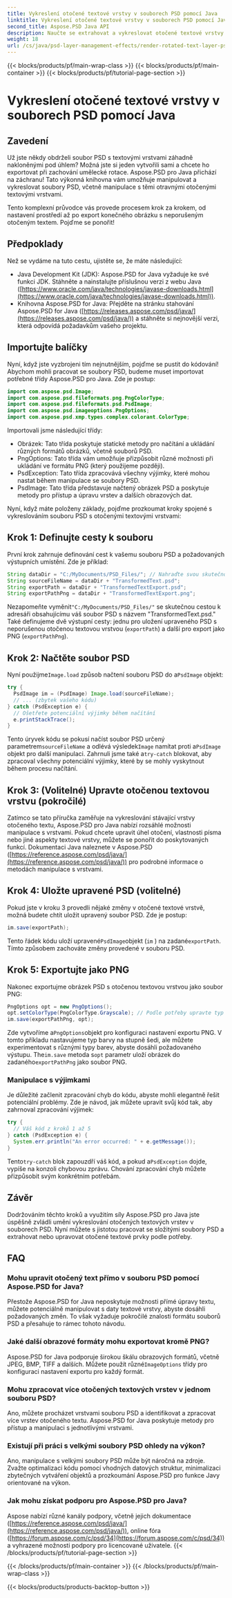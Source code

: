 ```yaml
---
title: Vykreslení otočené textové vrstvy v souborech PSD pomocí Java
linktitle: Vykreslení otočené textové vrstvy v souborech PSD pomocí Java
second_title: Aspose.PSD Java API
description: Naučte se extrahovat a vykreslovat otočené textové vrstvy ze souborů PSD pomocí Aspose.PSD for Java. Tento podrobný průvodce pokrývá vše od nastavení až po export.
weight: 18
url: /cs/java/psd-layer-management-effects/render-rotated-text-layer-psd/
---
```


{{< blocks/products/pf/main-wrap-class >}}
{{< blocks/products/pf/main-container >}}
{{< blocks/products/pf/tutorial-page-section >}}

# Vykreslení otočené textové vrstvy v souborech PSD pomocí Java

## Zavedení

Už jste někdy obdrželi soubor PSD s textovými vrstvami záhadně nakloněnými pod úhlem? Možná jste si jeden vytvořili sami a chcete ho exportovat při zachování umělecké rotace. Aspose.PSD pro Java přichází na záchranu! Tato výkonná knihovna vám umožňuje manipulovat a vykreslovat soubory PSD, včetně manipulace s těmi otravnými otočenými textovými vrstvami. 

Tento komplexní průvodce vás provede procesem krok za krokem, od nastavení prostředí až po export konečného obrázku s neporušeným otočeným textem. Pojďme se ponořit!

## Předpoklady

Než se vydáme na tuto cestu, ujistěte se, že máte následující:

- Java Development Kit (JDK): Aspose.PSD for Java vyžaduje ke své funkci JDK. Stáhněte a nainstalujte příslušnou verzi z webu Java ([https://www.oracle.com/java/technologies/javase-downloads.html](https://www.oracle.com/java/technologies/javase-downloads.html)).
- Knihovna Aspose.PSD for Java: Přejděte na stránku stahování Aspose.PSD for Java ([https://releases.aspose.com/psd/java/](https://releases.aspose.com/psd/java/)) a stáhněte si nejnovější verzi, která odpovídá požadavkům vašeho projektu.

## Importujte balíčky

Nyní, když jste vyzbrojeni tím nejnutnějším, pojďme se pustit do kódování! Abychom mohli pracovat se soubory PSD, budeme muset importovat potřebné třídy Aspose.PSD pro Java. Zde je postup:

```java
import com.aspose.psd.Image;
import com.aspose.psd.fileformats.png.PngColorType;
import com.aspose.psd.fileformats.psd.PsdImage;
import com.aspose.psd.imageoptions.PngOptions;
import com.aspose.psd.xmp.types.complex.colorant.ColorType;
```

Importovali jsme následující třídy:

- Obrázek: Tato třída poskytuje statické metody pro načítání a ukládání různých formátů obrázků, včetně souborů PSD.
- PngOptions: Tato třída vám umožňuje přizpůsobit různé možnosti při ukládání ve formátu PNG (který použijeme později).
- PsdException: Tato třída zpracovává všechny výjimky, které mohou nastat během manipulace se soubory PSD.
- PsdImage: Tato třída představuje načtený obrázek PSD a poskytuje metody pro přístup a úpravu vrstev a dalších obrazových dat.

Nyní, když máte položeny základy, pojďme prozkoumat kroky spojené s vykreslováním souboru PSD s otočenými textovými vrstvami:

## Krok 1: Definujte cesty k souboru

První krok zahrnuje definování cest k vašemu souboru PSD a požadovaných výstupních umístění. Zde je příklad:

```java
String dataDir = "C:/MyDocuments/PSD_Files/"; // Nahraďte svou skutečnou cestou k adresáři
String sourceFileName = dataDir + "TransformedText.psd";
String exportPath = dataDir + "TransformedTextExport.psd";
String exportPathPng = dataDir + "TransformedTextExport.png";
```

Nezapomeňte vyměnit`"C:/MyDocuments/PSD_Files/"` se skutečnou cestou k adresáři obsahujícímu váš soubor PSD s názvem "TransformedText.psd." Také definujeme dvě výstupní cesty: jednu pro uložení upraveného PSD s neporušenou otočenou textovou vrstvou (`exportPath`) a další pro export jako PNG (`exportPathPng`).

## Krok 2: Načtěte soubor PSD

 Nyní použijme`Image.load` způsob načtení souboru PSD do a`PsdImage` objekt:

```java
try {
  PsdImage im = (PsdImage) Image.load(sourceFileName);
  // ... (zbytek vašeho kódu)
} catch (PsdException e) {
  // Ošetřete potenciální výjimky během načítání
  e.printStackTrace();
}
```

 Tento úryvek kódu se pokusí načíst soubor PSD určený parametrem`sourceFileName` a odlévá výsledek`Image` namítat proti a`PsdImage` objekt pro další manipulaci. Zahrnuli jsme také a`try-catch` blokovat, aby zpracoval všechny potenciální výjimky, které by se mohly vyskytnout během procesu načítání.

## Krok 3: (Volitelné) Upravte otočenou textovou vrstvu (pokročilé)

Zatímco se tato příručka zaměřuje na vykreslování stávající vrstvy otočeného textu, Aspose.PSD pro Java nabízí rozsáhlé možnosti manipulace s vrstvami. Pokud chcete upravit úhel otočení, vlastnosti písma nebo jiné aspekty textové vrstvy, můžete se ponořit do poskytovaných funkcí. Dokumentaci Java naleznete v Aspose.PSD ([https://reference.aspose.com/psd/java/](https://reference.aspose.com/psd/java/)) pro podrobné informace o metodách manipulace s vrstvami.

## Krok 4: Uložte upravené PSD (volitelné)

Pokud jste v kroku 3 provedli nějaké změny v otočené textové vrstvě, možná budete chtít uložit upravený soubor PSD. Zde je postup:

```java
im.save(exportPath);
```

 Tento řádek kódu uloží upravené`PsdImage`objekt (`im` ) na zadané`exportPath`. Tímto způsobem zachováte změny provedené v souboru PSD.

## Krok 5: Exportujte jako PNG

Nakonec exportujme obrázek PSD s otočenou textovou vrstvou jako soubor PNG:

```java
PngOptions opt = new PngOptions();
opt.setColorType(PngColorType.Grayscale); // Podle potřeby upravte typ barvy
im.save(exportPathPng, opt);
```

 Zde vytvoříme a`PngOptions`objekt pro konfiguraci nastavení exportu PNG. V tomto příkladu nastavujeme typ barvy na stupně šedi, ale můžete experimentovat s různými typy barev, abyste dosáhli požadovaného výstupu. The`im.save` metoda s`opt` parametr uloží obrázek do zadaného`exportPathPng` jako soubor PNG.

### Manipulace s výjimkami

Je důležité začlenit zpracování chyb do kódu, abyste mohli elegantně řešit potenciální problémy. Zde je návod, jak můžete upravit svůj kód tak, aby zahrnoval zpracování výjimek:

```java
try {
  // Váš kód z kroků 1 až 5
} catch (PsdException e) {
  System.err.println("An error occurred: " + e.getMessage());
}
```

 Tento`try-catch` blok zapouzdří váš kód, a pokud a`PsdException` dojde, vypíše na konzoli chybovou zprávu. Chování zpracování chyb můžete přizpůsobit svým konkrétním potřebám.

## Závěr

Dodržováním těchto kroků a využitím síly Aspose.PSD pro Java jste úspěšně zvládli umění vykreslování otočených textových vrstev v souborech PSD. Nyní můžete s jistotou pracovat se složitými soubory PSD a extrahovat nebo upravovat otočené textové prvky podle potřeby.

## FAQ

### Mohu upravit otočený text přímo v souboru PSD pomocí Aspose.PSD for Java?

Přestože Aspose.PSD for Java neposkytuje možnosti přímé úpravy textu, můžete potenciálně manipulovat s daty textové vrstvy, abyste dosáhli požadovaných změn. To však vyžaduje pokročilé znalosti formátu souborů PSD a přesahuje to rámec tohoto návodu.

### Jaké další obrazové formáty mohu exportovat kromě PNG?

 Aspose.PSD for Java podporuje širokou škálu obrazových formátů, včetně JPEG, BMP, TIFF a dalších. Můžete použít různé`ImageOptions` třídy pro konfiguraci nastavení exportu pro každý formát.

### Mohu zpracovat více otočených textových vrstev v jednom souboru PSD?

Ano, můžete procházet vrstvami souboru PSD a identifikovat a zpracovat více vrstev otočeného textu. Aspose.PSD for Java poskytuje metody pro přístup a manipulaci s jednotlivými vrstvami.

### Existují při práci s velkými soubory PSD ohledy na výkon?

Ano, manipulace s velkými soubory PSD může být náročná na zdroje. Zvažte optimalizaci kódu pomocí vhodných datových struktur, minimalizaci zbytečných vytváření objektů a prozkoumání Aspose.PSD pro funkce Javy orientované na výkon.

### Jak mohu získat podporu pro Aspose.PSD pro Java?

Aspose nabízí různé kanály podpory, včetně jejich dokumentace ([https://reference.aspose.com/psd/java/](https://reference.aspose.com/psd/java/)), online fóra ([https://forum.aspose.com/c/psd/34](https://forum.aspose.com/c/psd/34)) a vyhrazené možnosti podpory pro licencované uživatele.
{{< /blocks/products/pf/tutorial-page-section >}}

{{< /blocks/products/pf/main-container >}}
{{< /blocks/products/pf/main-wrap-class >}}

{{< blocks/products/products-backtop-button >}}
